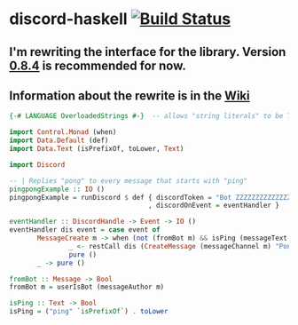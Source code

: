 # discord-haskell [![Build Status](https://travis-ci.org/aquarial/discord-haskell.png?branch=master)](https://travis-ci.org/aquarial/discord-haskell)


## I'm rewriting the interface for the library. Version [0.8.4](https://github.com/aquarial/discord-haskell/tree/0f906c0b7953027488a9915d93cb7eb7c0506b4c) is recommended for now.

## Information about the rewrite is in the [Wiki](https://github.com/aquarial/discord-haskell/wiki)

```haskell
{-# LANGUAGE OverloadedStrings #-}  -- allows "string literals" to be Text

import Control.Monad (when)
import Data.Default (def)
import Data.Text (isPrefixOf, toLower, Text)

import Discord

-- | Replies "pong" to every message that starts with "ping"
pingpongExample :: IO ()
pingpongExample = runDiscord $ def { discordToken = "Bot ZZZZZZZZZZZZZZZZZZZ"
                                   , discordOnEvent = eventHandler }

eventHandler :: DiscordHandle -> Event -> IO ()
eventHandler dis event = case event of
       MessageCreate m -> when (not (fromBot m) && isPing (messageText m)) $ do
               _ <- restCall dis (CreateMessage (messageChannel m) "Pong!")
               pure ()
       _ -> pure ()

fromBot :: Message -> Bool
fromBot m = userIsBot (messageAuthor m)

isPing :: Text -> Bool
isPing = ("ping" `isPrefixOf`) . toLower
```
